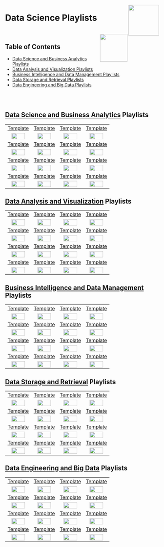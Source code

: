 <img align="right" width="100" src="https://github.com/cs-MohamedAyman/cs-MohamedAyman/blob/main/repos-logos/youtube.jpg"></img>

# Data Science Playlists

<br>
<img align="right" width="90" src="https://github.com/cs-MohamedAyman/cs-MohamedAyman/blob/main/repos-logos/agenda.jpg">

## Table of Contents
  * [Data Science and Business Analytics Playlists](#Data-Science-and-Business-Analytics-Playlists)
  * [Data Analysis and Visualization Playlists](#Data-Analysis-and-Visualization-Playlists)
  * [Business Intelligence and Data Management Playlists](#Business-Intelligence-and-Data-Management-Playlists)
  * [Data Storage and Retrieval Playlists](#Data-Storage-and-Retrieval-Playlists)
  * [Data Engineering and Big Data Playlists](#Data-Engineering-and-Big-Data-Playlists)

<br><br>

## [Data Science and Business Analytics](https://github.com/cs-MohamedAyman/eLearning-Platforms/tree/master/YouTube-Playlists/Data-Science/Data-Science-and-Business-Analytics/README.md) Playlists

<table>
    <tbody>
        <tr>
<td align=center width="25%"><a href="https://github.com/cs-MohamedAyman/eLearning-Platforms/tree/master/YouTube-Playlists/Data-Science/Data-Science-and-Business-Analytics/README.md">Template</a></td>
<td align=center width="25%"><a href="https://github.com/cs-MohamedAyman/eLearning-Platforms/tree/master/YouTube-Playlists/Data-Science/Data-Science-and-Business-Analytics/README.md">Template</a></td>
<td align=center width="25%"><a href="https://github.com/cs-MohamedAyman/eLearning-Platforms/tree/master/YouTube-Playlists/Data-Science/Data-Science-and-Business-Analytics/README.md">Template</a></td>
<td align=center width="25%"><a href="https://github.com/cs-MohamedAyman/eLearning-Platforms/tree/master/YouTube-Playlists/Data-Science/Data-Science-and-Business-Analytics/README.md">Template</a></td>
        </tr>
        <tr>
<td align=center width="25%"><img src="https://github.com/cs-MohamedAyman/eLearning-Platforms/blob/master/YouTube-Playlists/org-logos/image.jpg" width="80%"></img></td>
<td align=center width="25%"><img src="https://github.com/cs-MohamedAyman/eLearning-Platforms/blob/master/YouTube-Playlists/org-logos/image.jpg" width="80%"></img></td>
<td align=center width="25%"><img src="https://github.com/cs-MohamedAyman/eLearning-Platforms/blob/master/YouTube-Playlists/org-logos/image.jpg" width="80%"></img></td>
<td align=center width="25%"><img src="https://github.com/cs-MohamedAyman/eLearning-Platforms/blob/master/YouTube-Playlists/org-logos/image.jpg" width="80%"></img></td>
        </tr>
        <tr>
<td align=center width="25%"><a href="https://github.com/cs-MohamedAyman/eLearning-Platforms/tree/master/YouTube-Playlists/Data-Science/Data-Science-and-Business-Analytics/README.md">Template</a></td>
<td align=center width="25%"><a href="https://github.com/cs-MohamedAyman/eLearning-Platforms/tree/master/YouTube-Playlists/Data-Science/Data-Science-and-Business-Analytics/README.md">Template</a></td>
<td align=center width="25%"><a href="https://github.com/cs-MohamedAyman/eLearning-Platforms/tree/master/YouTube-Playlists/Data-Science/Data-Science-and-Business-Analytics/README.md">Template</a></td>
<td align=center width="25%"><a href="https://github.com/cs-MohamedAyman/eLearning-Platforms/tree/master/YouTube-Playlists/Data-Science/Data-Science-and-Business-Analytics/README.md">Template</a></td>
        </tr>
        <tr>
<td align=center width="25%"><img src="https://github.com/cs-MohamedAyman/eLearning-Platforms/blob/master/YouTube-Playlists/org-logos/image.jpg" width="80%"></img></td>
<td align=center width="25%"><img src="https://github.com/cs-MohamedAyman/eLearning-Platforms/blob/master/YouTube-Playlists/org-logos/image.jpg" width="80%"></img></td>
<td align=center width="25%"><img src="https://github.com/cs-MohamedAyman/eLearning-Platforms/blob/master/YouTube-Playlists/org-logos/image.jpg" width="80%"></img></td>
<td align=center width="25%"><img src="https://github.com/cs-MohamedAyman/eLearning-Platforms/blob/master/YouTube-Playlists/org-logos/image.jpg" width="80%"></img></td>
        </tr>
        <tr>
<td align=center width="25%"><a href="https://github.com/cs-MohamedAyman/eLearning-Platforms/tree/master/YouTube-Playlists/Data-Science/Data-Science-and-Business-Analytics/README.md">Template</a></td>
<td align=center width="25%"><a href="https://github.com/cs-MohamedAyman/eLearning-Platforms/tree/master/YouTube-Playlists/Data-Science/Data-Science-and-Business-Analytics/README.md">Template</a></td>
<td align=center width="25%"><a href="https://github.com/cs-MohamedAyman/eLearning-Platforms/tree/master/YouTube-Playlists/Data-Science/Data-Science-and-Business-Analytics/README.md">Template</a></td>
<td align=center width="25%"><a href="https://github.com/cs-MohamedAyman/eLearning-Platforms/tree/master/YouTube-Playlists/Data-Science/Data-Science-and-Business-Analytics/README.md">Template</a></td>
        </tr>
        <tr>
<td align=center width="25%"><img src="https://github.com/cs-MohamedAyman/eLearning-Platforms/blob/master/YouTube-Playlists/org-logos/image.jpg" width="80%"></img></td>
<td align=center width="25%"><img src="https://github.com/cs-MohamedAyman/eLearning-Platforms/blob/master/YouTube-Playlists/org-logos/image.jpg" width="80%"></img></td>
<td align=center width="25%"><img src="https://github.com/cs-MohamedAyman/eLearning-Platforms/blob/master/YouTube-Playlists/org-logos/image.jpg" width="80%"></img></td>
<td align=center width="25%"><img src="https://github.com/cs-MohamedAyman/eLearning-Platforms/blob/master/YouTube-Playlists/org-logos/image.jpg" width="80%"></img></td>
        </tr>
        <tr>
<td align=center width="25%"><a href="https://github.com/cs-MohamedAyman/eLearning-Platforms/tree/master/YouTube-Playlists/Data-Science/Data-Science-and-Business-Analytics/README.md">Template</a></td>
<td align=center width="25%"><a href="https://github.com/cs-MohamedAyman/eLearning-Platforms/tree/master/YouTube-Playlists/Data-Science/Data-Science-and-Business-Analytics/README.md">Template</a></td>
<td align=center width="25%"><a href="https://github.com/cs-MohamedAyman/eLearning-Platforms/tree/master/YouTube-Playlists/Data-Science/Data-Science-and-Business-Analytics/README.md">Template</a></td>
<td align=center width="25%"><a href="https://github.com/cs-MohamedAyman/eLearning-Platforms/tree/master/YouTube-Playlists/Data-Science/Data-Science-and-Business-Analytics/README.md">Template</a></td>
        </tr>
        <tr>
<td align=center width="25%"><img src="https://github.com/cs-MohamedAyman/eLearning-Platforms/blob/master/YouTube-Playlists/org-logos/image.jpg" width="80%"></img></td>
<td align=center width="25%"><img src="https://github.com/cs-MohamedAyman/eLearning-Platforms/blob/master/YouTube-Playlists/org-logos/image.jpg" width="80%"></img></td>
<td align=center width="25%"><img src="https://github.com/cs-MohamedAyman/eLearning-Platforms/blob/master/YouTube-Playlists/org-logos/image.jpg" width="80%"></img></td>
<td align=center width="25%"><img src="https://github.com/cs-MohamedAyman/eLearning-Platforms/blob/master/YouTube-Playlists/org-logos/image.jpg" width="80%"></img></td>
        </tr>
    </tbody>
</table>

## [Data Analysis and Visualization](https://github.com/cs-MohamedAyman/eLearning-Platforms/tree/master/YouTube-Playlists/Data-Science/Data-Analysis-and-Visualization/README.md) Playlists

<table>
    <tbody>
        <tr>
<td align=center width="25%"><a href="https://github.com/cs-MohamedAyman/eLearning-Platforms/tree/master/YouTube-Playlists/Data-Science/Data-Analysis-and-Visualization/README.md">Template</a></td>
<td align=center width="25%"><a href="https://github.com/cs-MohamedAyman/eLearning-Platforms/tree/master/YouTube-Playlists/Data-Science/Data-Analysis-and-Visualization/README.md">Template</a></td>
<td align=center width="25%"><a href="https://github.com/cs-MohamedAyman/eLearning-Platforms/tree/master/YouTube-Playlists/Data-Science/Data-Analysis-and-Visualization/README.md">Template</a></td>
<td align=center width="25%"><a href="https://github.com/cs-MohamedAyman/eLearning-Platforms/tree/master/YouTube-Playlists/Data-Science/Data-Analysis-and-Visualization/README.md">Template</a></td>
        </tr>
        <tr>
<td align=center width="25%"><img src="https://github.com/cs-MohamedAyman/eLearning-Platforms/blob/master/YouTube-Playlists/org-logos/image.jpg" width="80%"></img></td>
<td align=center width="25%"><img src="https://github.com/cs-MohamedAyman/eLearning-Platforms/blob/master/YouTube-Playlists/org-logos/image.jpg" width="80%"></img></td>
<td align=center width="25%"><img src="https://github.com/cs-MohamedAyman/eLearning-Platforms/blob/master/YouTube-Playlists/org-logos/image.jpg" width="80%"></img></td>
<td align=center width="25%"><img src="https://github.com/cs-MohamedAyman/eLearning-Platforms/blob/master/YouTube-Playlists/org-logos/image.jpg" width="80%"></img></td>
        </tr>
        <tr>
<td align=center width="25%"><a href="https://github.com/cs-MohamedAyman/eLearning-Platforms/tree/master/YouTube-Playlists/Data-Science/Data-Analysis-and-Visualization/README.md">Template</a></td>
<td align=center width="25%"><a href="https://github.com/cs-MohamedAyman/eLearning-Platforms/tree/master/YouTube-Playlists/Data-Science/Data-Analysis-and-Visualization/README.md">Template</a></td>
<td align=center width="25%"><a href="https://github.com/cs-MohamedAyman/eLearning-Platforms/tree/master/YouTube-Playlists/Data-Science/Data-Analysis-and-Visualization/README.md">Template</a></td>
<td align=center width="25%"><a href="https://github.com/cs-MohamedAyman/eLearning-Platforms/tree/master/YouTube-Playlists/Data-Science/Data-Analysis-and-Visualization/README.md">Template</a></td>
        </tr>
        <tr>
<td align=center width="25%"><img src="https://github.com/cs-MohamedAyman/eLearning-Platforms/blob/master/YouTube-Playlists/org-logos/image.jpg" width="80%"></img></td>
<td align=center width="25%"><img src="https://github.com/cs-MohamedAyman/eLearning-Platforms/blob/master/YouTube-Playlists/org-logos/image.jpg" width="80%"></img></td>
<td align=center width="25%"><img src="https://github.com/cs-MohamedAyman/eLearning-Platforms/blob/master/YouTube-Playlists/org-logos/image.jpg" width="80%"></img></td>
<td align=center width="25%"><img src="https://github.com/cs-MohamedAyman/eLearning-Platforms/blob/master/YouTube-Playlists/org-logos/image.jpg" width="80%"></img></td>
        </tr>
        <tr>
<td align=center width="25%"><a href="https://github.com/cs-MohamedAyman/eLearning-Platforms/tree/master/YouTube-Playlists/Data-Science/Data-Analysis-and-Visualization/README.md">Template</a></td>
<td align=center width="25%"><a href="https://github.com/cs-MohamedAyman/eLearning-Platforms/tree/master/YouTube-Playlists/Data-Science/Data-Analysis-and-Visualization/README.md">Template</a></td>
<td align=center width="25%"><a href="https://github.com/cs-MohamedAyman/eLearning-Platforms/tree/master/YouTube-Playlists/Data-Science/Data-Analysis-and-Visualization/README.md">Template</a></td>
<td align=center width="25%"><a href="https://github.com/cs-MohamedAyman/eLearning-Platforms/tree/master/YouTube-Playlists/Data-Science/Data-Analysis-and-Visualization/README.md">Template</a></td>
        </tr>
        <tr>
<td align=center width="25%"><img src="https://github.com/cs-MohamedAyman/eLearning-Platforms/blob/master/YouTube-Playlists/org-logos/image.jpg" width="80%"></img></td>
<td align=center width="25%"><img src="https://github.com/cs-MohamedAyman/eLearning-Platforms/blob/master/YouTube-Playlists/org-logos/image.jpg" width="80%"></img></td>
<td align=center width="25%"><img src="https://github.com/cs-MohamedAyman/eLearning-Platforms/blob/master/YouTube-Playlists/org-logos/image.jpg" width="80%"></img></td>
<td align=center width="25%"><img src="https://github.com/cs-MohamedAyman/eLearning-Platforms/blob/master/YouTube-Playlists/org-logos/image.jpg" width="80%"></img></td>
        </tr>
        <tr>
<td align=center width="25%"><a href="https://github.com/cs-MohamedAyman/eLearning-Platforms/tree/master/YouTube-Playlists/Data-Science/Data-Analysis-and-Visualization/README.md">Template</a></td>
<td align=center width="25%"><a href="https://github.com/cs-MohamedAyman/eLearning-Platforms/tree/master/YouTube-Playlists/Data-Science/Data-Analysis-and-Visualization/README.md">Template</a></td>
<td align=center width="25%"><a href="https://github.com/cs-MohamedAyman/eLearning-Platforms/tree/master/YouTube-Playlists/Data-Science/Data-Analysis-and-Visualization/README.md">Template</a></td>
<td align=center width="25%"><a href="https://github.com/cs-MohamedAyman/eLearning-Platforms/tree/master/YouTube-Playlists/Data-Science/Data-Analysis-and-Visualization/README.md">Template</a></td>
        </tr>
        <tr>
<td align=center width="25%"><img src="https://github.com/cs-MohamedAyman/eLearning-Platforms/blob/master/YouTube-Playlists/org-logos/image.jpg" width="80%"></img></td>
<td align=center width="25%"><img src="https://github.com/cs-MohamedAyman/eLearning-Platforms/blob/master/YouTube-Playlists/org-logos/image.jpg" width="80%"></img></td>
<td align=center width="25%"><img src="https://github.com/cs-MohamedAyman/eLearning-Platforms/blob/master/YouTube-Playlists/org-logos/image.jpg" width="80%"></img></td>
<td align=center width="25%"><img src="https://github.com/cs-MohamedAyman/eLearning-Platforms/blob/master/YouTube-Playlists/org-logos/image.jpg" width="80%"></img></td>
        </tr>
    </tbody>
</table>

## [Business Intelligence and Data Management](https://github.com/cs-MohamedAyman/eLearning-Platforms/tree/master/YouTube-Playlists/Data-Science/Business-Intelligence-and-Data-Management/README.md) Playlists

<table>
    <tbody>
        <tr>
<td align=center width="25%"><a href="https://github.com/cs-MohamedAyman/eLearning-Platforms/tree/master/YouTube-Playlists/Data-Science/Business-Intelligence-and-Data-Management/README.md">Template</a></td>
<td align=center width="25%"><a href="https://github.com/cs-MohamedAyman/eLearning-Platforms/tree/master/YouTube-Playlists/Data-Science/Business-Intelligence-and-Data-Management/README.md">Template</a></td>
<td align=center width="25%"><a href="https://github.com/cs-MohamedAyman/eLearning-Platforms/tree/master/YouTube-Playlists/Data-Science/Business-Intelligence-and-Data-Management/README.md">Template</a></td>
<td align=center width="25%"><a href="https://github.com/cs-MohamedAyman/eLearning-Platforms/tree/master/YouTube-Playlists/Data-Science/Business-Intelligence-and-Data-Management/README.md">Template</a></td>
        </tr>
        <tr>
<td align=center width="25%"><img src="https://github.com/cs-MohamedAyman/eLearning-Platforms/blob/master/YouTube-Playlists/org-logos/image.jpg" width="80%"></img></td>
<td align=center width="25%"><img src="https://github.com/cs-MohamedAyman/eLearning-Platforms/blob/master/YouTube-Playlists/org-logos/image.jpg" width="80%"></img></td>
<td align=center width="25%"><img src="https://github.com/cs-MohamedAyman/eLearning-Platforms/blob/master/YouTube-Playlists/org-logos/image.jpg" width="80%"></img></td>
<td align=center width="25%"><img src="https://github.com/cs-MohamedAyman/eLearning-Platforms/blob/master/YouTube-Playlists/org-logos/image.jpg" width="80%"></img></td>
        </tr>
        <tr>
<td align=center width="25%"><a href="https://github.com/cs-MohamedAyman/eLearning-Platforms/tree/master/YouTube-Playlists/Data-Science/Business-Intelligence-and-Data-Management/README.md">Template</a></td>
<td align=center width="25%"><a href="https://github.com/cs-MohamedAyman/eLearning-Platforms/tree/master/YouTube-Playlists/Data-Science/Business-Intelligence-and-Data-Management/README.md">Template</a></td>
<td align=center width="25%"><a href="https://github.com/cs-MohamedAyman/eLearning-Platforms/tree/master/YouTube-Playlists/Data-Science/Business-Intelligence-and-Data-Management/README.md">Template</a></td>
<td align=center width="25%"><a href="https://github.com/cs-MohamedAyman/eLearning-Platforms/tree/master/YouTube-Playlists/Data-Science/Business-Intelligence-and-Data-Management/README.md">Template</a></td>
        </tr>
        <tr>
<td align=center width="25%"><img src="https://github.com/cs-MohamedAyman/eLearning-Platforms/blob/master/YouTube-Playlists/org-logos/image.jpg" width="80%"></img></td>
<td align=center width="25%"><img src="https://github.com/cs-MohamedAyman/eLearning-Platforms/blob/master/YouTube-Playlists/org-logos/image.jpg" width="80%"></img></td>
<td align=center width="25%"><img src="https://github.com/cs-MohamedAyman/eLearning-Platforms/blob/master/YouTube-Playlists/org-logos/image.jpg" width="80%"></img></td>
<td align=center width="25%"><img src="https://github.com/cs-MohamedAyman/eLearning-Platforms/blob/master/YouTube-Playlists/org-logos/image.jpg" width="80%"></img></td>
        </tr>
        <tr>
<td align=center width="25%"><a href="https://github.com/cs-MohamedAyman/eLearning-Platforms/tree/master/YouTube-Playlists/Data-Science/Business-Intelligence-and-Data-Management/README.md">Template</a></td>
<td align=center width="25%"><a href="https://github.com/cs-MohamedAyman/eLearning-Platforms/tree/master/YouTube-Playlists/Data-Science/Business-Intelligence-and-Data-Management/README.md">Template</a></td>
<td align=center width="25%"><a href="https://github.com/cs-MohamedAyman/eLearning-Platforms/tree/master/YouTube-Playlists/Data-Science/Business-Intelligence-and-Data-Management/README.md">Template</a></td>
<td align=center width="25%"><a href="https://github.com/cs-MohamedAyman/eLearning-Platforms/tree/master/YouTube-Playlists/Data-Science/Business-Intelligence-and-Data-Management/README.md">Template</a></td>
        </tr>
        <tr>
<td align=center width="25%"><img src="https://github.com/cs-MohamedAyman/eLearning-Platforms/blob/master/YouTube-Playlists/org-logos/image.jpg" width="80%"></img></td>
<td align=center width="25%"><img src="https://github.com/cs-MohamedAyman/eLearning-Platforms/blob/master/YouTube-Playlists/org-logos/image.jpg" width="80%"></img></td>
<td align=center width="25%"><img src="https://github.com/cs-MohamedAyman/eLearning-Platforms/blob/master/YouTube-Playlists/org-logos/image.jpg" width="80%"></img></td>
<td align=center width="25%"><img src="https://github.com/cs-MohamedAyman/eLearning-Platforms/blob/master/YouTube-Playlists/org-logos/image.jpg" width="80%"></img></td>
        </tr>
        <tr>
<td align=center width="25%"><a href="https://github.com/cs-MohamedAyman/eLearning-Platforms/tree/master/YouTube-Playlists/Data-Science/Business-Intelligence-and-Data-Management/README.md">Template</a></td>
<td align=center width="25%"><a href="https://github.com/cs-MohamedAyman/eLearning-Platforms/tree/master/YouTube-Playlists/Data-Science/Business-Intelligence-and-Data-Management/README.md">Template</a></td>
<td align=center width="25%"><a href="https://github.com/cs-MohamedAyman/eLearning-Platforms/tree/master/YouTube-Playlists/Data-Science/Business-Intelligence-and-Data-Management/README.md">Template</a></td>
<td align=center width="25%"><a href="https://github.com/cs-MohamedAyman/eLearning-Platforms/tree/master/YouTube-Playlists/Data-Science/Business-Intelligence-and-Data-Management/README.md">Template</a></td>
        </tr>
        <tr>
<td align=center width="25%"><img src="https://github.com/cs-MohamedAyman/eLearning-Platforms/blob/master/YouTube-Playlists/org-logos/image.jpg" width="80%"></img></td>
<td align=center width="25%"><img src="https://github.com/cs-MohamedAyman/eLearning-Platforms/blob/master/YouTube-Playlists/org-logos/image.jpg" width="80%"></img></td>
<td align=center width="25%"><img src="https://github.com/cs-MohamedAyman/eLearning-Platforms/blob/master/YouTube-Playlists/org-logos/image.jpg" width="80%"></img></td>
<td align=center width="25%"><img src="https://github.com/cs-MohamedAyman/eLearning-Platforms/blob/master/YouTube-Playlists/org-logos/image.jpg" width="80%"></img></td>
        </tr>
    </tbody>
</table>

## [Data Storage and Retrieval](https://github.com/cs-MohamedAyman/eLearning-Platforms/tree/master/YouTube-Playlists/Data-Science/Data-Storage-and-Retrieval/README.md) Playlists

<table>
    <tbody>
        <tr>
<td align=center width="25%"><a href="https://github.com/cs-MohamedAyman/eLearning-Platforms/tree/master/YouTube-Playlists/Data-Science/Data-Storage-and-Retrieval/README.md">Template</a></td>
<td align=center width="25%"><a href="https://github.com/cs-MohamedAyman/eLearning-Platforms/tree/master/YouTube-Playlists/Data-Science/Data-Storage-and-Retrieval/README.md">Template</a></td>
<td align=center width="25%"><a href="https://github.com/cs-MohamedAyman/eLearning-Platforms/tree/master/YouTube-Playlists/Data-Science/Data-Storage-and-Retrieval/README.md">Template</a></td>
<td align=center width="25%"><a href="https://github.com/cs-MohamedAyman/eLearning-Platforms/tree/master/YouTube-Playlists/Data-Science/Data-Storage-and-Retrieval/README.md">Template</a></td>
        </tr>
        <tr>
<td align=center width="25%"><img src="https://github.com/cs-MohamedAyman/eLearning-Platforms/blob/master/YouTube-Playlists/org-logos/image.jpg" width="80%"></img></td>
<td align=center width="25%"><img src="https://github.com/cs-MohamedAyman/eLearning-Platforms/blob/master/YouTube-Playlists/org-logos/image.jpg" width="80%"></img></td>
<td align=center width="25%"><img src="https://github.com/cs-MohamedAyman/eLearning-Platforms/blob/master/YouTube-Playlists/org-logos/image.jpg" width="80%"></img></td>
<td align=center width="25%"><img src="https://github.com/cs-MohamedAyman/eLearning-Platforms/blob/master/YouTube-Playlists/org-logos/image.jpg" width="80%"></img></td>
        </tr>
        <tr>
<td align=center width="25%"><a href="https://github.com/cs-MohamedAyman/eLearning-Platforms/tree/master/YouTube-Playlists/Data-Science/Data-Storage-and-Retrieval/README.md">Template</a></td>
<td align=center width="25%"><a href="https://github.com/cs-MohamedAyman/eLearning-Platforms/tree/master/YouTube-Playlists/Data-Science/Data-Storage-and-Retrieval/README.md">Template</a></td>
<td align=center width="25%"><a href="https://github.com/cs-MohamedAyman/eLearning-Platforms/tree/master/YouTube-Playlists/Data-Science/Data-Storage-and-Retrieval/README.md">Template</a></td>
<td align=center width="25%"><a href="https://github.com/cs-MohamedAyman/eLearning-Platforms/tree/master/YouTube-Playlists/Data-Science/Data-Storage-and-Retrieval/README.md">Template</a></td>
        </tr>
        <tr>
<td align=center width="25%"><img src="https://github.com/cs-MohamedAyman/eLearning-Platforms/blob/master/YouTube-Playlists/org-logos/image.jpg" width="80%"></img></td>
<td align=center width="25%"><img src="https://github.com/cs-MohamedAyman/eLearning-Platforms/blob/master/YouTube-Playlists/org-logos/image.jpg" width="80%"></img></td>
<td align=center width="25%"><img src="https://github.com/cs-MohamedAyman/eLearning-Platforms/blob/master/YouTube-Playlists/org-logos/image.jpg" width="80%"></img></td>
<td align=center width="25%"><img src="https://github.com/cs-MohamedAyman/eLearning-Platforms/blob/master/YouTube-Playlists/org-logos/image.jpg" width="80%"></img></td>
        </tr>
        <tr>
<td align=center width="25%"><a href="https://github.com/cs-MohamedAyman/eLearning-Platforms/tree/master/YouTube-Playlists/Data-Science/Data-Storage-and-Retrieval/README.md">Template</a></td>
<td align=center width="25%"><a href="https://github.com/cs-MohamedAyman/eLearning-Platforms/tree/master/YouTube-Playlists/Data-Science/Data-Storage-and-Retrieval/README.md">Template</a></td>
<td align=center width="25%"><a href="https://github.com/cs-MohamedAyman/eLearning-Platforms/tree/master/YouTube-Playlists/Data-Science/Data-Storage-and-Retrieval/README.md">Template</a></td>
<td align=center width="25%"><a href="https://github.com/cs-MohamedAyman/eLearning-Platforms/tree/master/YouTube-Playlists/Data-Science/Data-Storage-and-Retrieval/README.md">Template</a></td>
        </tr>
        <tr>
<td align=center width="25%"><img src="https://github.com/cs-MohamedAyman/eLearning-Platforms/blob/master/YouTube-Playlists/org-logos/image.jpg" width="80%"></img></td>
<td align=center width="25%"><img src="https://github.com/cs-MohamedAyman/eLearning-Platforms/blob/master/YouTube-Playlists/org-logos/image.jpg" width="80%"></img></td>
<td align=center width="25%"><img src="https://github.com/cs-MohamedAyman/eLearning-Platforms/blob/master/YouTube-Playlists/org-logos/image.jpg" width="80%"></img></td>
<td align=center width="25%"><img src="https://github.com/cs-MohamedAyman/eLearning-Platforms/blob/master/YouTube-Playlists/org-logos/image.jpg" width="80%"></img></td>
        </tr>
        <tr>
<td align=center width="25%"><a href="https://github.com/cs-MohamedAyman/eLearning-Platforms/tree/master/YouTube-Playlists/Data-Science/Data-Storage-and-Retrieval/README.md">Template</a></td>
<td align=center width="25%"><a href="https://github.com/cs-MohamedAyman/eLearning-Platforms/tree/master/YouTube-Playlists/Data-Science/Data-Storage-and-Retrieval/README.md">Template</a></td>
<td align=center width="25%"><a href="https://github.com/cs-MohamedAyman/eLearning-Platforms/tree/master/YouTube-Playlists/Data-Science/Data-Storage-and-Retrieval/README.md">Template</a></td>
<td align=center width="25%"><a href="https://github.com/cs-MohamedAyman/eLearning-Platforms/tree/master/YouTube-Playlists/Data-Science/Data-Storage-and-Retrieval/README.md">Template</a></td>
        </tr>
        <tr>
<td align=center width="25%"><img src="https://github.com/cs-MohamedAyman/eLearning-Platforms/blob/master/YouTube-Playlists/org-logos/image.jpg" width="80%"></img></td>
<td align=center width="25%"><img src="https://github.com/cs-MohamedAyman/eLearning-Platforms/blob/master/YouTube-Playlists/org-logos/image.jpg" width="80%"></img></td>
<td align=center width="25%"><img src="https://github.com/cs-MohamedAyman/eLearning-Platforms/blob/master/YouTube-Playlists/org-logos/image.jpg" width="80%"></img></td>
<td align=center width="25%"><img src="https://github.com/cs-MohamedAyman/eLearning-Platforms/blob/master/YouTube-Playlists/org-logos/image.jpg" width="80%"></img></td>
        </tr>
    </tbody>
</table>

## [Data Engineering and Big Data](https://github.com/cs-MohamedAyman/eLearning-Platforms/tree/master/YouTube-Playlists/Data-Science/Data-Engineering-and-Big-Data/README.md) Playlists

<table>
    <tbody>
        <tr>
<td align=center width="25%"><a href="https://github.com/cs-MohamedAyman/eLearning-Platforms/tree/master/YouTube-Playlists/Data-Science/Data-Engineering-and-Big-Data/README.md">Template</a></td>
<td align=center width="25%"><a href="https://github.com/cs-MohamedAyman/eLearning-Platforms/tree/master/YouTube-Playlists/Data-Science/Data-Engineering-and-Big-Data/README.md">Template</a></td>
<td align=center width="25%"><a href="https://github.com/cs-MohamedAyman/eLearning-Platforms/tree/master/YouTube-Playlists/Data-Science/Data-Engineering-and-Big-Data/README.md">Template</a></td>
<td align=center width="25%"><a href="https://github.com/cs-MohamedAyman/eLearning-Platforms/tree/master/YouTube-Playlists/Data-Science/Data-Engineering-and-Big-Data/README.md">Template</a></td>
        </tr>
        <tr>
<td align=center width="25%"><img src="https://github.com/cs-MohamedAyman/eLearning-Platforms/blob/master/YouTube-Playlists/org-logos/image.jpg" width="80%"></img></td>
<td align=center width="25%"><img src="https://github.com/cs-MohamedAyman/eLearning-Platforms/blob/master/YouTube-Playlists/org-logos/image.jpg" width="80%"></img></td>
<td align=center width="25%"><img src="https://github.com/cs-MohamedAyman/eLearning-Platforms/blob/master/YouTube-Playlists/org-logos/image.jpg" width="80%"></img></td>
<td align=center width="25%"><img src="https://github.com/cs-MohamedAyman/eLearning-Platforms/blob/master/YouTube-Playlists/org-logos/image.jpg" width="80%"></img></td>
        </tr>
        <tr>
<td align=center width="25%"><a href="https://github.com/cs-MohamedAyman/eLearning-Platforms/tree/master/YouTube-Playlists/Data-Science/Data-Engineering-and-Big-Data/README.md">Template</a></td>
<td align=center width="25%"><a href="https://github.com/cs-MohamedAyman/eLearning-Platforms/tree/master/YouTube-Playlists/Data-Science/Data-Engineering-and-Big-Data/README.md">Template</a></td>
<td align=center width="25%"><a href="https://github.com/cs-MohamedAyman/eLearning-Platforms/tree/master/YouTube-Playlists/Data-Science/Data-Engineering-and-Big-Data/README.md">Template</a></td>
<td align=center width="25%"><a href="https://github.com/cs-MohamedAyman/eLearning-Platforms/tree/master/YouTube-Playlists/Data-Science/Data-Engineering-and-Big-Data/README.md">Template</a></td>
        </tr>
        <tr>
<td align=center width="25%"><img src="https://github.com/cs-MohamedAyman/eLearning-Platforms/blob/master/YouTube-Playlists/org-logos/image.jpg" width="80%"></img></td>
<td align=center width="25%"><img src="https://github.com/cs-MohamedAyman/eLearning-Platforms/blob/master/YouTube-Playlists/org-logos/image.jpg" width="80%"></img></td>
<td align=center width="25%"><img src="https://github.com/cs-MohamedAyman/eLearning-Platforms/blob/master/YouTube-Playlists/org-logos/image.jpg" width="80%"></img></td>
<td align=center width="25%"><img src="https://github.com/cs-MohamedAyman/eLearning-Platforms/blob/master/YouTube-Playlists/org-logos/image.jpg" width="80%"></img></td>
        </tr>
        <tr>
<td align=center width="25%"><a href="https://github.com/cs-MohamedAyman/eLearning-Platforms/tree/master/YouTube-Playlists/Data-Science/Data-Engineering-and-Big-Data/README.md">Template</a></td>
<td align=center width="25%"><a href="https://github.com/cs-MohamedAyman/eLearning-Platforms/tree/master/YouTube-Playlists/Data-Science/Data-Engineering-and-Big-Data/README.md">Template</a></td>
<td align=center width="25%"><a href="https://github.com/cs-MohamedAyman/eLearning-Platforms/tree/master/YouTube-Playlists/Data-Science/Data-Engineering-and-Big-Data/README.md">Template</a></td>
<td align=center width="25%"><a href="https://github.com/cs-MohamedAyman/eLearning-Platforms/tree/master/YouTube-Playlists/Data-Science/Data-Engineering-and-Big-Data/README.md">Template</a></td>
        </tr>
        <tr>
<td align=center width="25%"><img src="https://github.com/cs-MohamedAyman/eLearning-Platforms/blob/master/YouTube-Playlists/org-logos/image.jpg" width="80%"></img></td>
<td align=center width="25%"><img src="https://github.com/cs-MohamedAyman/eLearning-Platforms/blob/master/YouTube-Playlists/org-logos/image.jpg" width="80%"></img></td>
<td align=center width="25%"><img src="https://github.com/cs-MohamedAyman/eLearning-Platforms/blob/master/YouTube-Playlists/org-logos/image.jpg" width="80%"></img></td>
<td align=center width="25%"><img src="https://github.com/cs-MohamedAyman/eLearning-Platforms/blob/master/YouTube-Playlists/org-logos/image.jpg" width="80%"></img></td>
        </tr>
        <tr>
<td align=center width="25%"><a href="https://github.com/cs-MohamedAyman/eLearning-Platforms/tree/master/YouTube-Playlists/Data-Science/Data-Engineering-and-Big-Data/README.md">Template</a></td>
<td align=center width="25%"><a href="https://github.com/cs-MohamedAyman/eLearning-Platforms/tree/master/YouTube-Playlists/Data-Science/Data-Engineering-and-Big-Data/README.md">Template</a></td>
<td align=center width="25%"><a href="https://github.com/cs-MohamedAyman/eLearning-Platforms/tree/master/YouTube-Playlists/Data-Science/Data-Engineering-and-Big-Data/README.md">Template</a></td>
<td align=center width="25%"><a href="https://github.com/cs-MohamedAyman/eLearning-Platforms/tree/master/YouTube-Playlists/Data-Science/Data-Engineering-and-Big-Data/README.md">Template</a></td>
        </tr>
        <tr>
<td align=center width="25%"><img src="https://github.com/cs-MohamedAyman/eLearning-Platforms/blob/master/YouTube-Playlists/org-logos/image.jpg" width="80%"></img></td>
<td align=center width="25%"><img src="https://github.com/cs-MohamedAyman/eLearning-Platforms/blob/master/YouTube-Playlists/org-logos/image.jpg" width="80%"></img></td>
<td align=center width="25%"><img src="https://github.com/cs-MohamedAyman/eLearning-Platforms/blob/master/YouTube-Playlists/org-logos/image.jpg" width="80%"></img></td>
<td align=center width="25%"><img src="https://github.com/cs-MohamedAyman/eLearning-Platforms/blob/master/YouTube-Playlists/org-logos/image.jpg" width="80%"></img></td>
        </tr>
    </tbody>
</table>
